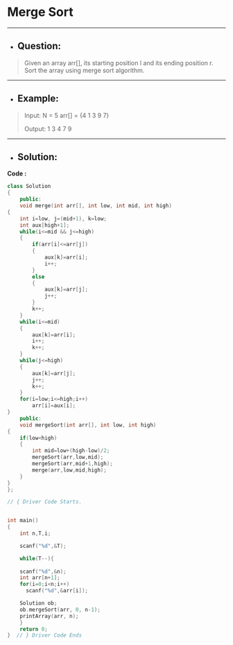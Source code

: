 # Merge Sort
---
- ## Question:
> Given an array arr[], its starting position l and its ending position r. Sort the array using merge sort algorithm.
---
- ## Example:
> Input:
N = 5
arr[] = {4 1 3 9 7}
>
> Output:
1 3 4 7 9
---
- ## Solution:
**Code :**
```CPP
class Solution
{
    public:
    void merge(int arr[], int low, int mid, int high)
{
	int i=low, j=(mid+1), k=low;
	int aux[high+1];
	while(i<=mid && j<=high)
	{
		if(arr[i]<=arr[j])
		{
			aux[k]=arr[i];
			i++;
		}
		else
		{
			aux[k]=arr[j];
			j++;
		}
		k++;
	}
	while(i<=mid)
	{
		aux[k]=arr[i];
		i++;
		k++;
	}
	while(j<=high)
	{
		aux[k]=arr[j];
		j++;
		k++;
	}
	for(i=low;i<=high;i++)
		arr[i]=aux[i];
}
    public:
    void mergeSort(int arr[], int low, int high)
{
	if(low<high)
	{
		int mid=low+(high-low)/2;
		mergeSort(arr,low,mid);
		mergeSort(arr,mid+1,high);
		merge(arr,low,mid,high);
	}
}
};

// { Driver Code Starts.


int main()
{
    int n,T,i;

    scanf("%d",&T);

    while(T--){
    
    scanf("%d",&n);
    int arr[n+1];
    for(i=0;i<n;i++)
      scanf("%d",&arr[i]);

    Solution ob;
    ob.mergeSort(arr, 0, n-1);
    printArray(arr, n);
    }
    return 0;
}  // } Driver Code Ends
